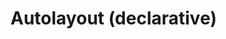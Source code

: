 # Autolayout (declarative)

<div id="example"></div>

<script type="application/javascript">
  new Vue({
    el: '#example',
    template: '<live-code class="full" :template="code" mode="html>iframe" :debounce="1000" />',
    data: {
      code: stripIndent(/*html*/`
        <body touch-action="none">
          <script src="${location.origin+location.pathname}global.js"><\/script>
          <!-- pointer events polyfill (touch-action support for Safari 13 (2019) and lower) -->
          <script src="https://code.jquery.com/pep/0.4.3/pep.js"><\/script>

          <style>
              body, html {
                  width: 100%; height: 100%;
                  margin: 0; padding: 0;
                  overflow: hidden;
                  touch-action: none; /* prevent touch drag from scrolling */
              }
          <\/style>

          <!-- In general it is always better to ensure custom elements are defined before using them. -->
          <!-- FIXME: If we move this script to after the scene's markup, then the last item in the layout never becomes visible for some reason. -->
          <script>
              LUME.defineElements()
              const {html} = LUME
              const names = ['one', 'two', 'three', 'four', 'five']
          <\/script>

          <lume-scene id="scene" webgl touch-action="none">
              <lume-camera-rig align-point="0.5 0.5"></lume-camera-rig>
              <lume-ambient-light intensity="0.1"></lume-ambient-light>
              <lume-point-light
                  id="light"
                  color="white"
                  position="300 300 120"
                  size="0 0 0"
                  cast-shadow="true"
                  intensity="0.5"
                  shadow-radius="2"
                  distance="800"
                  shadow-bias="-0.01"
                  >
                  <lume-mesh
                      has="sphere-geometry basic-material"
                      size="10 10 10"
                      color="white"
                      receive-shadow="false"
                      cast-shadow="false"
                      mount-point="0.5 0.5 0.5"
                      style="pointer-events: none"
                      >
                  </lume-sphere>
              </lume-point-light>
              <lume-autolayout
                  id="layout"
                  TODO="why do we need Z size 0 here, but not in the imperative example?"
                  size="600 400 0"
                  position="0 0 0"
                  align-point=" 0.5 0.5 0"
                  mount-point=" 0.5 0.5 0"
                  visual-format="
                      V:|-[one(three)]-[three]-|
                      V:|-[two(four)]-[four]-|
                      V:[five(four)]-|
                      |-[one(two)]-[two]-|
                      |-[three(four,five)]-[four]-[five]-|
                  "
                  style="background: rgba(0,0,0,0.3)"
              >
                  <!-- prettier-ignore -->
                  <script>
                    layout.append(...names.map(name => html\`
                      <lume-mixed-plane size="1 1" size-mode="proportional proportional" color="deeppink" slot=\${name}>This is a paragraph of text to show that it reflows when the size of the layout changes size so that the awesomeness can be observed in its fullness.</lume-mixed-plane>
                    \`))
                  <\/script>
              </lume-autolayout>
          </lume-scene>

          <script>
              const layout = document.querySelector('#layout')
              layout.size = (x,y,z,t) => [600+200*Math.sin(t/1000),400+200*Math.sin(t/1000),z]

              const light = document.querySelector('#light')

              document.addEventListener('pointermove', function(e) {
                  e.preventDefault()
                  light.position.x = e.clientX
                  light.position.y = e.clientY
              })

              const vfl1 = \`
                  //viewport aspect-ratio:3/1 max-height:300
                  H:|-[row:[one(two,five)]-[two]-[five]]-|
                  V:|-[row]-|
              \`
              const vfl2 = \`
                  V:|-[one(three)]-[three]-|
                  V:|-[two(four)]-[four]-|
                  V:[five(four)]-|
                  |-[one(two)]-[two]-|
                  |-[three(four,five)]-[four]-[five]-|
              \`

              let lastSize = 'big'
              let size = 'big' // or 'small'

              setTimeout(() => {
                LUME.autorun(() => {
                    const {x, y, z} = layout.calculatedSize

                    if (x <= 600) size = 'small'
                    else size = 'big'

                    if (lastSize !== size) {
                        if (size === 'small') layout.visualFormat = vfl1
                        else layout.visualFormat = vfl2
                    }

                    lastSize = size
                })
              }, 1000);
          <\/script>
        </body>
      `).trim()
    },
  })
</script>
